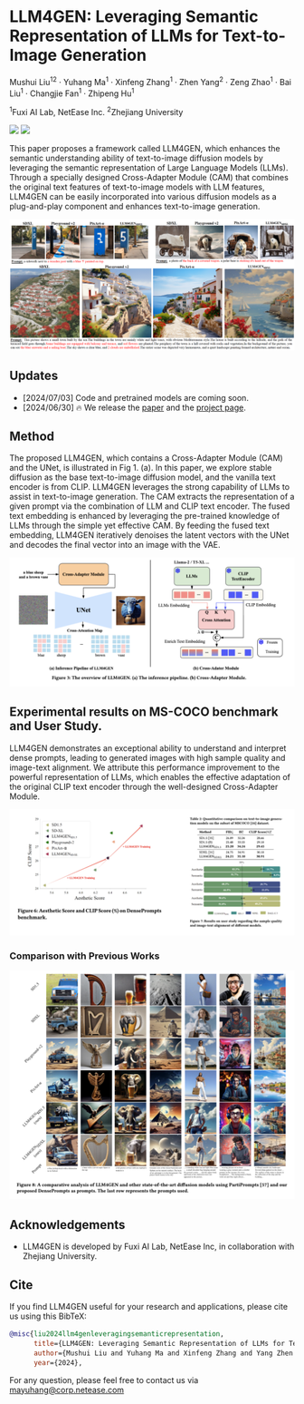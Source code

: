 <h1>LLM4GEN: Leveraging Semantic Representation of LLMs for Text-to-Image Generation</h1>

Mushui Liu<sup>12</sup> · Yuhang Ma<sup>1</sup> · Xinfeng Zhang<sup>1</sup> · Zhen Yang<sup>2</sup> · Zeng Zhao<sup>1</sup> · Bai Liu<sup>1</sup> · Changjie Fan<sup>1</sup> · Zhipeng Hu<sup>1</sup>


<sup>1</sup>Fuxi AI Lab, NetEase Inc. <sup>2</sup>Zhejiang University

<a href='https://xiaobul.github.io/LLM4GEN/'><img src='https://img.shields.io/badge/Project-Page-green'></a>
<a href='https://arxiv.org/pdf/2407.00737'><img src='https://img.shields.io/badge/Arxiv-Paper-red'></a>

</div>

This paper proposes a framework called LLM4GEN, which enhances the semantic understanding ability of text-to-image diffusion models by leveraging the semantic representation of Large Language Models (LLMs). Through a specially designed Cross-Adapter Module (CAM) that combines the original text features of text-to-image models with LLM features, LLM4GEN can be easily incorporated into various diffusion models as a plug-and-play component and enhances text-to-image generation. 

<img src='images/intro-1.jpg'>

## Updates
- [2024/07/03] Code and pretrained models are coming soon.
- [2024/06/30] 🔥 We release the [paper](https://arxiv.org/pdf/2407.00737) and the [project page](https://xiaobul.github.io/LLM4GEN/).

## Method

The proposed LLM4GEN, which contains a Cross-Adapter Module (CAM) and the UNet, is illustrated in Fig 1. (a). In this paper, we explore stable diffusion as the base text-to-image diffusion model, and the vanilla text encoder is from CLIP. LLM4GEN leverages the strong capability of LLMs to assist in text-to-image generation. The CAM extracts the representation of a given prompt via the combination of LLM and CLIP text encoder. The fused text embedding is enhanced by leveraging the pre-trained knowledge of LLMs through the simple yet effective CAM. By feeding the fused text embedding, LLM4GEN iteratively denoises the latent vectors with the UNet and decodes the final vector into an image with the VAE.

<img src='images/1.png'>

## Experimental results on MS-COCO benchmark and User Study.

LLM4GEN demonstrates an exceptional ability to understand and interpret dense prompts, leading to generated images with high sample quality and image-text alignment. We attribute this performance improvement to the powerful representation of LLMs, which enables the effective adaptation of the original CLIP text encoder through the well-designed Cross-Adapter Module.

<img src='images/result1.png'>

### Comparison with Previous Works

<p align="center">
  <img src="images/7.png">
</p>

<!-- ### Extended Application

LLM4GEN can be inserted into any stable-diffusion model and works well with other exsiting tools.

<p align="center">
  <img src="assert/application.png">
</p> -->




## Acknowledgements
- LLM4GEN is developed by Fuxi AI Lab, NetEase Inc, in collaboration with Zhejiang University.



## Cite
If you find LLM4GEN useful for your research and applications, please cite us using this BibTeX:

```bibtex
@misc{liu2024llm4genleveragingsemanticrepresentation,
      title={LLM4GEN: Leveraging Semantic Representation of LLMs for Text-to-Image Generation}, 
      author={Mushui Liu and Yuhang Ma and Xinfeng Zhang and Yang Zhen and Zeng Zhao and Zhipeng Hu and Bai Liu and Changjie Fan},
      year={2024},

```

For any question, please feel free to contact us via mayuhang@corp.netease.com
